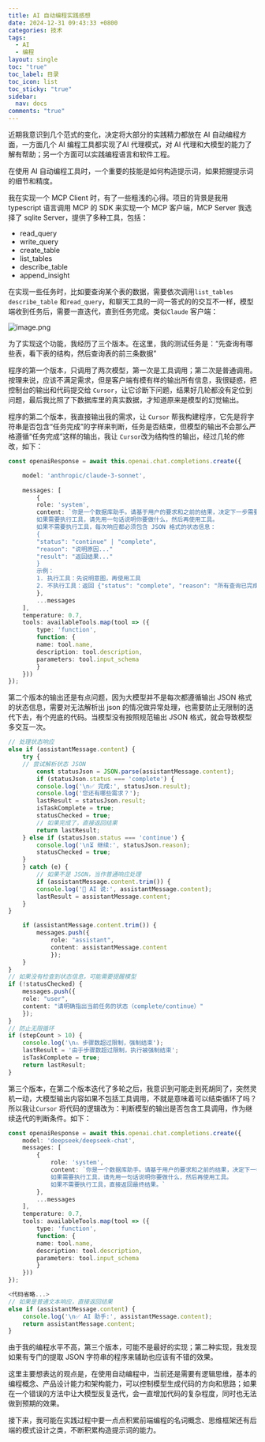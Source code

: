 ```yaml
---
title: AI 自动编程实践感想
date: 2024-12-31 09:43:33 +0800
categories: 技术
tags:
  - AI
  - 编程
layout: single
toc: "true"
toc_label: 目录
toc_icon: list
toc_sticky: "true"
sidebar:
  nav: docs
comments: "true"
---
```

近期我意识到几个范式的变化，决定将大部分的实践精力都放在 AI 自动编程方面，一方面几个 AI 编程工具都实现了AI 代理模式，对 AI 代理和大模型的能力了解有帮助；另一个方面可以实践编程语言和软件工程。

在使用 AI 自动编程工具时，一个重要的技能是如何构造提示词，如果把握提示词的细节和精度。

我在实现一个 MCP Client 时，有了一些粗浅的心得。项目的背景是我用 typescript 语言调用 MCP 的 SDK 来实现一个 MCP 客户端，MCP Server 我选择了 sqlite Server，提供了多种工具，包括：
- read_query
- write_query
- create_table
- list_tables
- describe_table
- append_insight

在实现一些任务时，比如要查询某个表的数据，需要依次调用`list_tables ` `describe_table` 和`read_query`，和聊天工具的一问一答式的的交互不一样，模型端收到任务后，需要一直迭代，直到任务完成。类似`Claude` 客户端：

![image.png](https://d2m4tio3tm4t0x.cloudfront.net/2024/12/011a6210905338fa734cdb55637528a2.png)


为了实现这个功能，我经历了三个版本。在这里，我的测试任务是：“先查询有哪些表，看下表的结构，然后查询表的前三条数据”

程序的第一个版本，只调用了两次模型，第一次是工具调用；第二次是普通调用。按理来说，应该不满足需求，但是客户端有模有样的输出所有信息，我很疑惑，把控制台的输出和代码提交给 `Cursor`，让它诊断下问题，结果好几轮都没有定位到问题，最后我比照了下数据库里的真实数据，才知道原来是模型的幻觉输出。

程序的第二个版本，我直接输出我的需求，让 `Cursor` 帮我构建程序，它先是将字符串是否包含“任务完成”的字样来判断，任务是否结束，但模型的输出不会那么严格遵循“任务完成”这样的输出，我让 `Cursor`改为结构性的输出，经过几轮的修改，如下：

```typescript
const openaiResponse = await this.openai.chat.completions.create({

	model: 'anthropic/claude-3-sonnet',
	
	messages: [
		{
		role: 'system',
		content: `你是一个数据库助手。请基于用户的要求和之前的结果，决定下一步需要执行什么操作。
		如果需要执行工具，请先用一句话说明你要做什么，然后再使用工具。
		如果不需要执行工具，每次响应都必须包含 JSON 格式的状态信息：
		{
		"status": "continue" | "complete",
		"reason": "说明原因..."
		"result": "返回结果..."
		}
		示例：
		1. 执行工具：先说明意图，再使用工具
		2. 不执行工具：返回 {"status": "complete", "reason": "所有查询已完成","result": "结果为..."}`
		},
		...messages
	],
	temperature: 0.7,
	tools: availableTools.map(tool => ({
		type: 'function',
		function: {
		name: tool.name,
		description: tool.description,
		parameters: tool.input_schema
		}
	}))
});
```

第二个版本的输出还是有点问题，因为大模型并不是每次都遵循输出 JSON 格式的状态信息，需要对无法解析出 json 的情况做异常处理，也需要防止无限制的迭代下去，有个兜底的代码。当模型没有按照规范输出 JSON 格式，就会导致模型多交互一次。
``` typescript
// 处理状态响应
else if (assistantMessage.content) {
	try {
	// 尝试解析状态 JSON
		const statusJson = JSON.parse(assistantMessage.content);
		if (statusJson.status === 'complete') {
		console.log('\n✅ 完成:', statusJson.result);
		console.log('您还有哪些需求？');
		lastResult = statusJson.result;
		isTaskComplete = true;
		statusChecked = true;
		// 如果完成了，直接返回结果
		return lastResult;
	} else if (statusJson.status === 'continue') {
		console.log('\n⏳ 继续:', statusJson.reason);
		statusChecked = true;
	}
	} catch (e) {
		// 如果不是 JSON，当作普通响应处理
		if (assistantMessage.content.trim()) {
		console.log('💭 AI 说:', assistantMessage.content);
		lastResult = assistantMessage.content;
	}
}

	if (assistantMessage.content.trim()) {
		messages.push({
			role: "assistant",
			content: assistantMessage.content
			});
	}
}
// 如果没有检查到状态信息，可能需要提醒模型
if (!statusChecked) {
	messages.push({
	role: "user",
	content: "请明确指出当前任务的状态（complete/continue）"
	});
}
// 防止无限循环
if (stepCount > 10) {
	console.log('\n⚠️ 步骤数超过限制，强制结束');
	lastResult = '由于步骤数超过限制，执行被强制结束';
	isTaskComplete = true;
	return lastResult;
}
```

第三个版本，在第二个版本迭代了多轮之后，我意识到可能走到死胡同了，突然灵机一动，大模型输出内容如果不包括工具调用，不就是意味着可以结束循环了吗？所以我让`Cursor` 将代码的逻辑改为：判断模型的输出是否包含工具调用，作为继续迭代的判断条件。如下：
``` Typescript
const openaiResponse = await this.openai.chat.completions.create({
	model: 'deepseek/deepseek-chat',
	messages: [
		{
			role: 'system',
			content: `你是一个数据库助手。请基于用户的要求和之前的结果，决定下一步需要执行什么操作。
			如果需要执行工具，请先用一句话说明你要做什么，然后再使用工具。
			如果不需要执行工具，直接返回最终结果。`
		},
		...messages
	],
	temperature: 0.7,
	tools: availableTools.map(tool => ({
		type: 'function',
		function: {
		name: tool.name,
		description: tool.description,
		parameters: tool.input_schema
		}
	}))
});

<代码省略...>
// 如果是普通文本响应，直接返回结果
else if (assistantMessage.content) {
	console.log('\n✅ AI 助手:', assistantMessage.content);
	return assistantMessage.content;
}
```


由于我的编程水平不高，第三个版本，可能不是最好的实现；第二种实现，我发现如果有专门的提取 JSON 字符串的程序来辅助也应该有不错的效果。

这里主要想表达的观点是，在使用自动编程中，当前还是需要有逻辑思维，基本的编程概念、产品设计能力和架构能力，可以控制模型生成代码的方向和思路；如果在一个错误的方法中让大模型反复迭代，会一直增加代码的复杂程度，同时也无法做到预期的效果。

接下来，我可能在实践过程中要一点点积累前端编程的名词概念、思维框架还有后端的模式设计之类，不断积累构造提示词的能力。